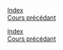 [Index](./index.md)  
[Cours précédant](./cours_2.md)


[Index](./index.md)  
[Cours précédant](./cours_2.md)
